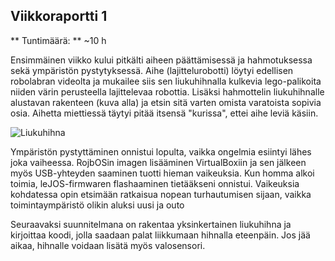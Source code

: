 ## Viikkoraportti 1

** Tuntimäärä: ** ~10 h

Ensimmäinen viikko kului pitkälti aiheen päättämisessä ja hahmotuksessa sekä ympäristön pystytyksessä. Aihe (lajittelurobotti) löytyi edellisen robolabran videolta ja mukailee siis sen liukuhihnalla kulkevia lego-palikoita niiden värin perusteella lajittelevaa robottia. Lisäksi hahmottelin liukuhihnalle alustavan rakenteen (kuva alla) ja etsin sitä varten omista varatoista sopivia osia. Aihetta miettiessä täytyi pitää itsensä "kurissa", ettei aihe leviä käsiin.

![Liukuhihna](/dokumentaatio/iukuhihna.png "Liukuhihna")

Ympäristön pystyttäminen onnistui lopulta, vaikka ongelmia esiintyi lähes joka vaiheessa. RojbOSin imagen lisääminen VirtualBoxiin ja sen jälkeen myös USB-yhteyden saaminen tuotti hieman vaikeuksia. Kun homma alkoi toimia, leJOS-firmwaren flashaaminen tietääkseni onnistui. Vaikeuksia kohdatessa opin etsimään ratkaisua nopean turhautumisen sijaan, vaikka toimintaympäristö olikin aluksi uusi ja outo

Seuraavaksi suunnitelmana on rakentaa yksinkertainen liukuhihna ja kirjoittaa koodi, jolla saadaan palat liikkumaan hihnalla eteenpäin. Jos jää aikaa, hihnalle voidaan lisätä myös valosensori.
